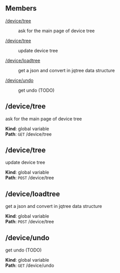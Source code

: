 ## Members

<dl>
<dt><a href="#/device/tree">/device/tree</a></dt>
<dd><p>ask for the main page of device tree</p>
</dd>
<dt><a href="#/device/tree">/device/tree</a></dt>
<dd><p>update device tree</p>
</dd>
<dt><a href="#/device/loadtree">/device/loadtree</a></dt>
<dd><p>get a json and convert in jqtree data structure</p>
</dd>
<dt><a href="#/device/undo">/device/undo</a></dt>
<dd><p>get undo (TODO)</p>
</dd>
</dl>

<a name="/device/tree"></a>

## /device/tree
ask for the main page of device tree

**Kind**: global variable  
**Path**: <code>GET</code> /device/tree  
<a name="/device/tree"></a>

## /device/tree
update device tree

**Kind**: global variable  
**Path**: <code>POST</code> /device/tree  
<a name="/device/loadtree"></a>

## /device/loadtree
get a json and convert in jqtree data structure

**Kind**: global variable  
**Path**: <code>POST</code> /device/tree  
<a name="/device/undo"></a>

## /device/undo
get undo (TODO)

**Kind**: global variable  
**Path**: <code>GET</code> /device/undo  

